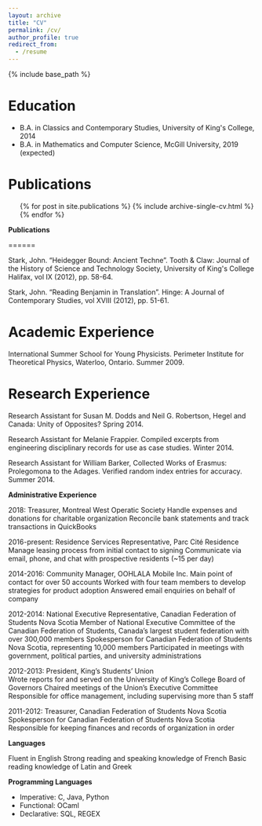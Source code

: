 ```yaml
---
layout: archive
title: "CV"
permalink: /cv/
author_profile: true
redirect_from:
  - /resume
---
```


{% include base_path %}

Education
======
* B.A. in Classics and Contemporary Studies, University of King's College, 2014
* B.A. in Mathematics and Computer Science, McGill University, 2019 (expected)


Publications
======
  <ul>{% for post in site.publications %}
    {% include archive-single-cv.html %}
  {% endfor %}</ul>
  
**Publications**

======

Stark, John. “Heidegger Bound: Ancient Techne”. Tooth & Claw: Journal of the History of Science and Technology Society, University of King's College Halifax, vol IX (2012), pp. 58-64.

Stark, John. “Reading Benjamin in Translation”. Hinge: A Journal of Contemporary Studies, vol XVIII (2012), pp. 51-61. 

**Academic Experience**
======

International Summer School for Young Physicists. Perimeter Institute for Theoretical Physics, Waterloo, Ontario. Summer 2009.

**Research Experience**
======

Research Assistant for Susan M. Dodds and Neil G. Robertson, Hegel and Canada: Unity of Opposites? Spring 2014.

Research Assistant for Melanie Frappier. Compiled excerpts from engineering disciplinary records for use as case studies. Winter 2014.

Research Assistant for William Barker, Collected Works of Erasmus: Prolegomona to the Adages. Verified random index entries for accuracy. Summer 2014.

**Administrative Experience**

2018: Treasurer, Montreal West Operatic Society
 Handle expenses and donations for charitable organization
 Reconcile bank statements and track transactions in QuickBooks

2016-present: Residence Services Representative, Parc Cité Residence
 Manage leasing process from initial contact to signing
 Communicate via email, phone, and chat with prospective residents (~15 per day)

2014-2016: Community Manager, OOHLALA Mobile Inc.
 Main point of contact for over 50 accounts
 Worked with four team members to develop strategies for product adoption
 Answered email enquiries on behalf of company

2012-2014: National Executive Representative, Canadian Federation of Students Nova Scotia
 Member of National Executive Committee of the Canadian Federation of Students, Canada’s largest student federation with over     300,000 members
 Spokesperson for Canadian Federation of Students Nova Scotia, representing 10,000 members
 Participated in meetings with government, political parties, and university administrations

2012-2013: President, King’s Students’ Union         
 Wrote reports for and served on the University of King’s College Board of Governors
 Chaired meetings of the Union’s Executive Committee
 Responsible for office management, including supervising more than 5 staff

2011-2012: Treasurer, Canadian Federation of Students Nova Scotia
 Spokesperson for Canadian Federation of Students Nova Scotia
 Responsible for keeping finances and records of organization in order

**Languages**

Fluent in English
Strong reading and speaking knowledge of French
Basic reading knowledge of Latin and Greek

**Programming Languages**
* Imperative: C, Java, Python
* Functional: OCaml
* Declarative: SQL, REGEX
  

